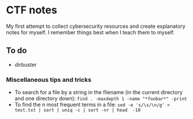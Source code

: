 # CTF notes
My first attempt to collect cybersecurity resources and create explanatory notes
for myself. I remember things best when I teach them to myself.

## To do 
* dirbuster

### Miscellaneous tips and tricks
* To search for a file by a string in the filename (in the current directory and
  one directory down): `find . -maxdepth 1 -name "*foobar*" -print`
* To find the n most frequent terms in a file: `sed -e 's/\s/\n/g' < test.txt |
  sort | uniq -c | sort -nr | head  -10 `
